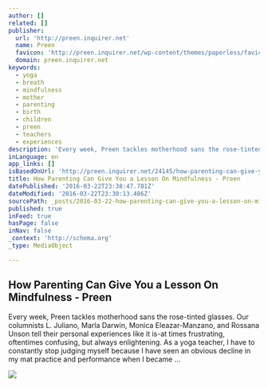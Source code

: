```yaml
---
author: []
related: []
publisher:
  url: 'http://preen.inquirer.net'
  name: Preen
  favicon: 'http://preen.inquirer.net/wp-content/themes/paperless/favicon/favicon-16x16.png'
  domain: preen.inquirer.net
keywords:
  - yoga
  - breath
  - mindfulness
  - mother
  - parenting
  - birth
  - children
  - preen
  - teachers
  - experiences
description: 'Every week, Preen tackles motherhood sans the rose-tinted glasses. Our columnists L. Juliano, Marla Darwin, Monica Eleazar-Manzano, and Rossana Unson tell their personal experiences like it is-at times frustrating, oftentimes confusing, but always enlightening. As a yoga teacher, I have to constantly stop judging myself because I have seen an obvious decline in my mat practice and performance when I became ...'
inLanguage: en
app_links: []
isBasedOnUrl: 'http://preen.inquirer.net/24145/how-parenting-can-give-you-a-lesson-on-mindfulness'
title: How Parenting Can Give You a Lesson On Mindfulness - Preen
datePublished: '2016-03-22T23:38:47.781Z'
dateModified: '2016-03-22T23:30:13.486Z'
sourcePath: _posts/2016-03-22-how-parenting-can-give-you-a-lesson-on-mindfulness-preen.md
published: true
inFeed: true
hasPage: false
inNav: false
_context: 'http://schema.org'
_type: MediaObject

---
```

<article style=""><h1>How Parenting Can Give You a Lesson On Mindfulness - Preen</h1><p>Every week, Preen tackles motherhood sans the rose-tinted glasses. Our columnists L. Juliano, Marla Darwin, Monica Eleazar-Manzano, and Rossana Unson tell their personal experiences like it is-at times frustrating, oftentimes confusing, but always enlightening. As a yoga teacher, I have to constantly stop judging myself because I have seen an obvious decline in my mat practice and performance when I became ...</p><img src="http://preen.inquirer.net/files/2016/03/cover-e1458636655892.png" /></article>